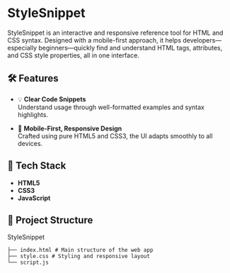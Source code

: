 # StyleSnippet

StyleSnippet is an interactive and responsive reference tool for HTML and CSS syntax. Designed with a mobile-first approach, it helps developers—especially beginners—quickly find and understand HTML tags, attributes, and CSS style properties, all in one interface.


## 🛠 Features

- 💡 **Clear Code Snippets**  
  Understand usage through well-formatted examples and syntax highlights.

- 📱 **Mobile-First, Responsive Design**  
  Crafted using pure HTML5 and CSS3, the UI adapts smoothly to all devices.

## 🚀 Tech Stack

- **HTML5**
- **CSS3**
- **JavaScript**

## 📁 Project Structure

StyleSnippet
```
├── index.html # Main structure of the web app
├── style.css # Styling and responsive layout
└── script.js 
```

